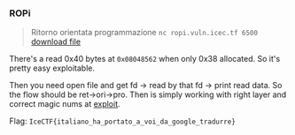### ROPi

> Ritorno orientata programmazione `nc ropi.vuln.icec.tf 6500` [download file](./ropi_1335922d55bc23ddc49a8c5077723113d5cddf02756ad8231e96058188bfc249)

There's a read 0x40 bytes at `0x08048562` when only 0x38 allocated. So it's pretty easy exploitable.

Then you need open file and get fd -> read by that fd -> print read data. So the flow should be ret->ori->pro. Then is simply working with right layer and correct magic nums at [exploit](./ropi_exploit.py).

Flag: `IceCTF{italiano_ha_portato_a_voi_da_google_tradurre}`
